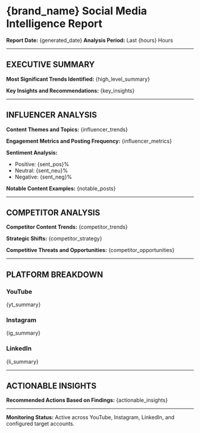 # {brand_name} Social Media Intelligence Report
**Report Date:** {generated_date}
**Analysis Period:** Last {hours} Hours

---

## EXECUTIVE SUMMARY
**Most Significant Trends Identified:**
{high_level_summary}

**Key Insights and Recommendations:**
{key_insights}

---

## INFLUENCER ANALYSIS
**Content Themes and Topics:**
{influencer_trends}

**Engagement Metrics and Posting Frequency:**
{influencer_metrics}

**Sentiment Analysis:**
- Positive: {sent_pos}%
- Neutral: {sent_neu}%
- Negative: {sent_neg}%

**Notable Content Examples:**
{notable_posts}

---

## COMPETITOR ANALYSIS
**Competitor Content Trends:**
{competitor_trends}

**Strategic Shifts:**
{competitor_strategy}

**Competitive Threats and Opportunities:**
{competitor_opportunities}

---

## PLATFORM BREAKDOWN
### YouTube
{yt_summary}

### Instagram
{ig_summary}

### LinkedIn
{li_summary}

---

## ACTIONABLE INSIGHTS
**Recommended Actions Based on Findings:**
{actionable_insights}

---

**Monitoring Status:** Active across YouTube, Instagram, LinkedIn, and configured target accounts.